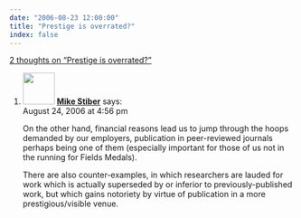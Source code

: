 ```yaml
---
date: "2006-08-23 12:00:00"
title: "Prestige is overrated?"
index: false
---
```


[2 thoughts on &ldquo;Prestige is overrated?&rdquo;](/lemire/blog/2006/08-23-prestige-is-overrated)

<ol class="comment-list">
<li id="comment-24276" class="comment even thread-even depth-1">
<div class="comment-author vcard">
<img alt src="https://secure.gravatar.com/avatar/dada9de44173d6c1b13691554ef8e974?s=56&#038;d=mm&#038;r=g" srcset="https://secure.gravatar.com/avatar/dada9de44173d6c1b13691554ef8e974?s=112&#038;d=mm&#038;r=g 2x" class="avatar avatar-56 photo" height="56" width="56" decoding="async" /> <b class="fn"><a href="https://expert-opinion.blogspot.com/" class="url" rel="ugc external nofollow">Mike Stiber</a></b> <span class="says">says:</span> </div>
<div class="comment-metadata"><time datetime="2006-08-24T16:56:33+00:00">August 24, 2006 at 4:56 pm</time></a> </div>
<div class="comment-content">
<p>On the other hand, financial reasons lead us to jump through the hoops demanded by our employers, publication in peer-reviewed journals perhaps being one of them (especially important for those of us not in the running for Fields Medals).</p>
<p>There are also counter-examples, in which researchers are lauded for work which is actually superseded by or inferior to previously-published work, but which gains notoriety by virtue of publication in a more prestigious/visible venue.</p>
</div>
</li>
</ol>
